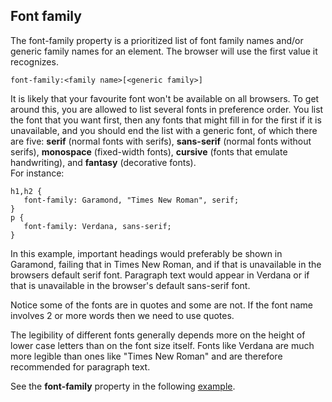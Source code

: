 
## Font family
The font-family property is a prioritized list of font family names and/or generic family names for an element. The browser will use the first value it recognizes.

~~~
font-family:<family name>[<generic family>]
~~~

It is likely that your favourite font won't be available on all browsers. To
get around this, you are allowed to list several fonts in preference order.
You list the font that you want first, then any fonts that might fill in for the first if it is unavailable, and you should end the list with a generic font, of
which there are five: **serif** (normal fonts with serifs), **sans-serif** (normal fonts without serifs), **monospace**  (fixed-width fonts), **cursive** (fonts that emulate handwriting), and **fantasy** (decorative fonts).   
For instance:
~~~
h1,h2 { 
   font-family: Garamond, "Times New Roman", serif;
}
p { 
   font-family: Verdana, sans-serif;
}
~~~

In this example, important headings would preferably be shown in Garamond,
failing that in Times New Roman, and if that is unavailable in the browsers
default serif font. Paragraph text would appear in Verdana or if that is
unavailable in the browser's default sans-serif font.

Notice some of the fonts are in quotes and some are not. If the font name involves
2 or more words then we need to use quotes.

The legibility of different fonts generally depends more on the height of
lower case letters than on the font size itself. Fonts like Verdana are much
more legible than ones like "Times New Roman" and are therefore recommended for
paragraph text.

See the **font-family** property in the following <a href="archives/Class Htmls/fontfamily.htm" target= "_blank">example</a>.

